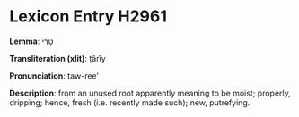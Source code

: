 # Lexicon Entry H2961

**Lemma**: טָרִי

**Transliteration (xlit)**: ṭârîy

**Pronunciation**: taw-ree'

**Description**:
from an unused root apparently meaning to be moist; properly, dripping; hence, fresh (i.e. recently made such); new, putrefying.
